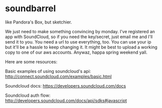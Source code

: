 soundbarrel
===========

like Pandora's Box, but sketchier.

We just need to make something convincing by monday.
I've registered an app with SoundCloud, so if you need the key/secret, just email me and I'll send it to you. You need a url to use everything, too. You can use your ip but it'll be a hassle to keep changing it. It might be best to upload a working copy to one of our aws accounts. Anywaz, happa spring weekend yall.

Here are some resources:

Basic examples of using soundcloud's api:
http://connect.soundcloud.com/examples/basic.html

Soundcloud docs:
https://developers.soundcloud.com/docs

Soundcloud auth flow:
http://developers.soundcloud.com/docs/api/sdks#javascript


